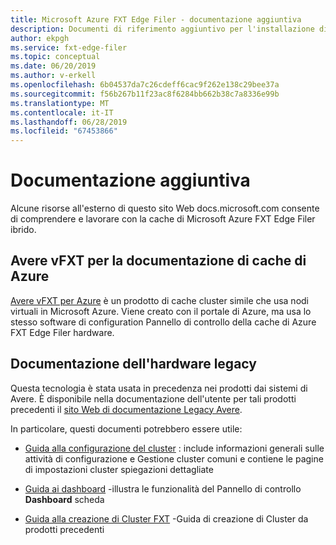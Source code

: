 ```yaml
---
title: Microsoft Azure FXT Edge Filer - documentazione aggiuntiva
description: Documenti di riferimento aggiuntivo per l'installazione di Azure FXT Edge filtro
author: ekpgh
ms.service: fxt-edge-filer
ms.topic: conceptual
ms.date: 06/20/2019
ms.author: v-erkell
ms.openlocfilehash: 6b04537da7c26cdeff6cac9f262e138c29bee37a
ms.sourcegitcommit: f56b267b11f23ac8f6284bb662b38c7a8336e99b
ms.translationtype: MT
ms.contentlocale: it-IT
ms.lasthandoff: 06/28/2019
ms.locfileid: "67453866"
---
```

# <a name="additional-documentation"></a>Documentazione aggiuntiva 

Alcune risorse all'esterno di questo sito Web docs.microsoft.com consente di comprendere e lavorare con la cache di Microsoft Azure FXT Edge Filer ibrido.

## <a name="avere-vfxt-for-azure-cache-documentation"></a>Avere vFXT per la documentazione di cache di Azure

[Avere vFXT per Azure](https://docs.microsoft.com/azure/avere-vfxt/) è un prodotto di cache cluster simile che usa nodi virtuali in Microsoft Azure. Viene creato con il portale di Azure, ma usa lo stesso software di configuration Pannello di controllo della cache di Azure FXT Edge Filer hardware. 

## <a name="legacy-hardware-documentation"></a>Documentazione dell'hardware legacy 

Questa tecnologia è stata usata in precedenza nei prodotti dai sistemi di Avere. È disponibile nella documentazione dell'utente per tali prodotti precedenti il [sito Web di documentazione Legacy Avere](https://azure.github.io/Avere/). 

In particolare, questi documenti potrebbero essere utile:

* [Guida alla configurazione del cluster](https://azure.github.io/Avere/legacy/ops_guide/4_7/html/ops_conf_index.html) : include informazioni generali sulle attività di configurazione e Gestione cluster comuni e contiene le pagine di impostazioni cluster spiegazioni dettagliate 

* [Guida ai dashboard](https://azure.github.io/Avere/legacy/dashboard/4_7/html/ops_dashboard_index.html) -illustra le funzionalità del Pannello di controllo **Dashboard** scheda

* [Guida alla creazione di Cluster FXT](https://azure.github.io/Avere/legacy/create_cluster/4_8/html/create_index.html) -Guida di creazione di Cluster da prodotti precedenti

